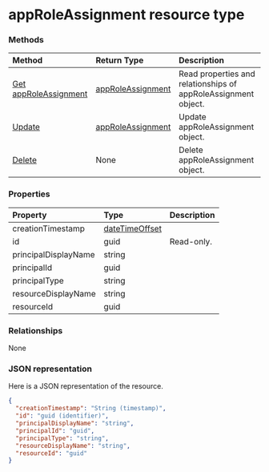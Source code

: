 # appRoleAssignment resource type




### Methods

| Method		   | Return Type	|Description|
|:---------------|:--------|:----------|
|[Get appRoleAssignment](../api/approleassignment_get.md) | [appRoleAssignment](approleassignment.md) |Read properties and relationships of appRoleAssignment object.|
|[Update](../api/approleassignment_update.md) | [appRoleAssignment](approleassignment.md)	|Update appRoleAssignment object. |
|[Delete](../api/approleassignment_delete.md) | None |Delete appRoleAssignment object. |

### Properties
| Property	   | Type	|Description|
|:---------------|:--------|:----------|
|creationTimestamp|[dateTimeOffset](datetimeoffset.md)||
|id|guid| Read-only.|
|principalDisplayName|string||
|principalId|guid||
|principalType|string||
|resourceDisplayName|string||
|resourceId|guid||

### Relationships
None


### JSON representation

Here is a JSON representation of the resource.

<!-- {
  "blockType": "resource",
  "optionalProperties": [

  ],
  "@odata.type": "microsoft.graph.approleassignment"
}-->

```json
{
  "creationTimestamp": "String (timestamp)",
  "id": "guid (identifier)",
  "principalDisplayName": "string",
  "principalId": "guid",
  "principalType": "string",
  "resourceDisplayName": "string",
  "resourceId": "guid"
}

```

<!-- uuid: 8fcb5dbc-d5aa-4681-8e31-b001d5168d79
2015-10-25 14:57:30 UTC -->
<!-- {
  "type": "#page.annotation",
  "description": "appRoleAssignment resource",
  "keywords": "",
  "section": "documentation",
  "tocPath": ""
}-->